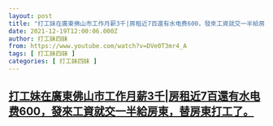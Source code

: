 ```yaml
---
layout: post
title: "打工妹在廣東佛山市工作月薪3千|房租近7百還有水电费600，發來工資就交一半給房東，替房東打工了。"
date: 2021-12-19T12:00:06.000Z
author: 打工妹四妹
from: https://www.youtube.com/watch?v=DVe0T3mr4_A
tags: [ 打工妹四妹 ]
categories: [ 打工妹四妹 ]
---
```

<!--1639915206000-->
[打工妹在廣東佛山市工作月薪3千|房租近7百還有水电费600，發來工資就交一半給房東，替房東打工了。](https://www.youtube.com/watch?v=DVe0T3mr4_A)
------

<div>

</div>
